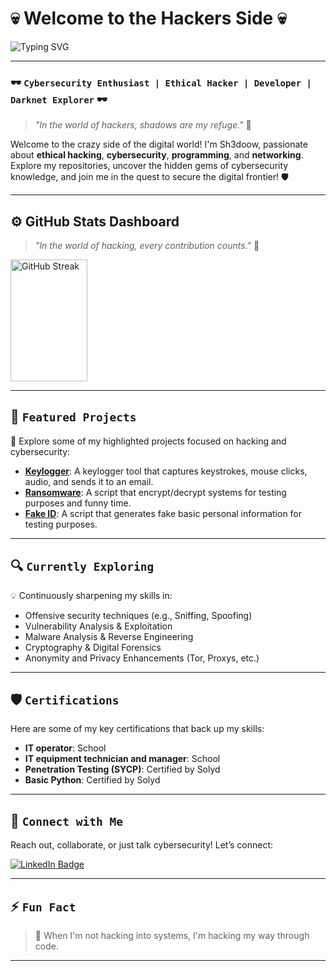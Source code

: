 # 💀 Welcome to the Hackers Side 💀

![Typing SVG](https://readme-typing-svg.herokuapp.com?font=monospace&color=00FF00&size=25&lines=Welcome+to+the+Cyber+World...;I+am+%5BSh3doow%5D;Cybersecurity+Enthusiast;Hacker+in+the+Shadows;Your+Digital+Security+Is+My+Mission)

---

### 🕶️ `Cybersecurity Enthusiast | Ethical Hacker | Developer | Darknet Explorer` 🕶️

> *"In the world of hackers, shadows are my refuge."* 🦇

Welcome to the crazy side of the digital world! I'm Sh3doow, passionate about **ethical hacking**, **cybersecurity**, **programming**, and **networking**. Explore my repositories, uncover the hidden gems of cybersecurity knowledge, and join me in the quest to secure the digital frontier! 🛡️

---

## ⚙️ GitHub Stats Dashboard

> _"In the world of hacking, every contribution counts."_ 👾

<div style="display: flex; justify-content: space-between; align-items: center; gap: 30px;">
  <img src="https://github-readme-streak-stats.herokuapp.com/?user=Sh3doow&theme=radical&hide_border=true&background=000000&ring=00FF00&fire=00FF00&currStreakLabel=00FF00" alt="GitHub Streak" width="49.5%" height="195px">
  <!--
  <img src="https://github-readme-stats.vercel.app/api?username=Sh3doow&show_icons=true&theme=radical&bg_color=000000&title_color=00FF00&icon_color=00FF00&text_color=FFFFFF&hide_border=true&include_all_commits=true&count_private=true" alt="GitHub Stats" width="49.5%" height="195px" /> -->
</div>

---
<!--
## 🔧 `Tech Arsenal`

- ![Python Badge](https://img.shields.io/badge/Python-%233776AB.svg?style=flat&logo=python&logoColor=white)
- ![JavaScript Badge](https://img.shields.io/badge/JavaScript-%23F7DF1E.svg?style=flat&logo=javascript&logoColor=black)
- ![MySQL Badge](https://img.shields.io/badge/MySQL-%234479A1.svg?style=flat&logo=mysql&logoColor=white)
- ![PHP Badge](https://img.shields.io/badge/PHP-%23777BB4.svg?style=flat&logo=php&logoColor=white)
- ![Bash Badge](https://img.shields.io/badge/Bash-%234EAA25.svg?style=flat&logo=gnu-bash&logoColor=white)

---

## 🔓 `Cybersecurity Tools in my Arsenal`

- ![Metasploit Badge](https://img.shields.io/badge/Metasploit-%23186F9E.svg?style=flat&logo=metasploit&logoColor=white)
- ![Wireshark Badge](https://img.shields.io/badge/Wireshark-%230167A9.svg?style=flat&logo=wireshark&logoColor=white)
- ![Nmap Badge](https://img.shields.io/badge/Nmap-%23D69F29.svg?style=flat&logo=nmap&logoColor=white)
- ![Burp Suite Badge](https://img.shields.io/badge/Burp_Suite-%23FF6F00.svg?style=flat&logo=burp-suite&logoColor=white)
- ![Sqlmap Badge](https://img.shields.io/badge/Sqlmap-%23AA0000.svg?style=flat&logo=sqlmap&logoColor=white)

---
-->
## 🚀 `Featured Projects`

📂 Explore some of my highlighted projects focused on hacking and cybersecurity:

- **[Keylogger](https://github.com/Sh3doow/KeyLogger)**: A keylogger tool that captures keystrokes, mouse clicks, audio, and sends it to an email.
- **[Ransomware](https://github.com/Sh3doow/Ransomware)**: A script that encrypt/decrypt systems for testing purposes and funny time.
- **[Fake ID](https://github.com/Sh3doow/FakeID)**: A script that generates fake basic personal information for testing purposes.

---

## 🔍 `Currently Exploring`

💡 Continuously sharpening my skills in:
- Offensive security techniques (e.g., Sniffing, Spoofing)
- Vulnerability Analysis & Exploitation
- Malware Analysis & Reverse Engineering
- Cryptography & Digital Forensics
- Anonymity and Privacy Enhancements (Tor, Proxys, etc.)

---

## 🛡️ `Certifications`

Here are some of my key certifications that back up my skills:
- **IT operator**: School
- **IT equipment technician and manager**: School
- **Penetration Testing (SYCP)**: Certified by Solyd
- **Basic Python**: Certified by Solyd

---

## 📡 `Connect with Me`

Reach out, collaborate, or just talk cybersecurity! Let’s connect:

[![LinkedIn Badge](https://img.shields.io/badge/LinkedIn-%230077B5.svg?style=for-the-badge&logo=linkedin&logoColor=white)](https://linkedin.com/in/sh3doow)

---

## ⚡ `Fun Fact`

> 👾 When I'm not hacking into systems, I'm hacking my way through code.

---

